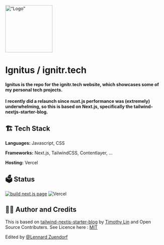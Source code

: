 <img src="https://ignitr.tech/static/favicons/mstile-150x150.png" alt= “Logo” width="150" height="150">

<h1>Ignitus / ignitr.tech</h1>
<h4>Ignitus is the repo for the ignitr.tech website, which showcases some of my personal tech projects.</h4> 
   
<h4>I recently did a relaunch since nuxt.js performance was (extremely) underwhelming, so this is based on Next.js, specifically the <ahref="https://github.com/timlrx/tailwind-nextjs-starter-blog">tailwind-nextjs-starter-blog</a>.</h4>

<h2> 🏗️ Tech Stack</h2>

**Languages:** Javascript, CSS

**Frameworks:** Next.js, TailwindCSS, Contentlayer, ...

**Hosting:** Vercel

<h2>🗳️ Status</h2>

[![build next.js page](https://github.com/LennardZuendorf/ignitus/actions/workflows/nextjs.yml/badge.svg)](https://github.com/LennardZuendorf/ignitus/actions/workflows/nextjs.yml)
![Vercel](https://vercelbadge.vercel.app/api/lennardzuendorf/ignitus)

<h2>👨‍💻 Author and Credits</h2>

This is based on [tailwind-nextjs-starter-blog](https://github.com/timlrx/tailwind-nextjs-starter-blog) by [Timothy Lin](https://www.timrlx.com) and Open Source Contributers. See Licence here : [MIT](https://github.com/timlrx/tailwind-nextjs-starter-blog/blob/master/LICENSE)

Edited by [@Lennard Zuendorf](github.com/lennardzuendorf)
